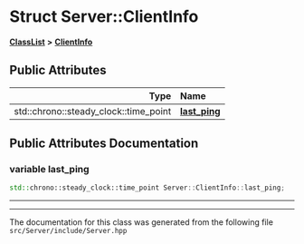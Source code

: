 

# Struct Server::ClientInfo



[**ClassList**](annotated.md) **>** [**ClientInfo**](structServer_1_1ClientInfo.md)


























## Public Attributes

| Type | Name |
| ---: | :--- |
|  std::chrono::steady\_clock::time\_point | [**last\_ping**](#variable-last_ping)  <br> |












































## Public Attributes Documentation




### variable last\_ping 

```C++
std::chrono::steady_clock::time_point Server::ClientInfo::last_ping;
```




<hr>

------------------------------
The documentation for this class was generated from the following file `src/Server/include/Server.hpp`

